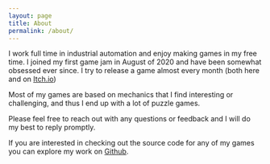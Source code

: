 ```yaml
---
layout: page
title: About
permalink: /about/
---
```


I work full time in industrial automation and enjoy making games in my free time.
I joined my first game jam in August of 2020 and have been somewhat obsessed ever since.
I try to release a game almost every month (both here and on [Itch.io])


Most of my games are based on mechanics that I find interesting or challenging, and thus I end up with a lot of puzzle games.

Please feel free to reach out with any questions or feedback and I will do my best to reply promptly.


If you are interested in checking out the source code for any of my games you can explore my work on [Github].


[Itch.io]: https://mrbundles.itch.io/
[Github]: https://github.com/MrBundles
